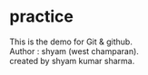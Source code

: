 # practice
This is the demo for Git &amp; github.
<br>
Author : shyam (west champaran).
<br>
created by shyam kumar sharma.
